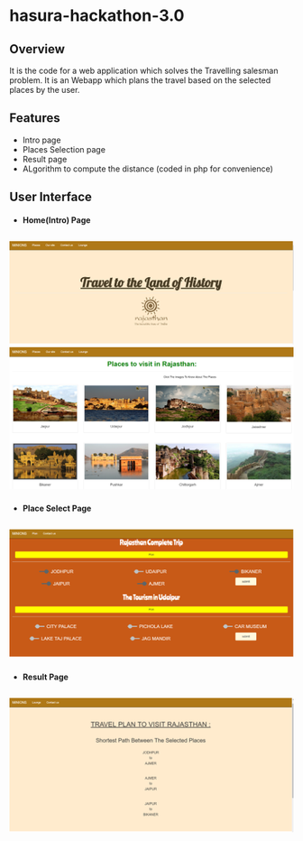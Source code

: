 # hasura-hackathon-3.0

Overview
----------
It is the code for a web application which solves the Travelling salesman problem.
It is an Webapp which plans the travel based on the selected places by the user.

Features
----------
* Intro page 
* Places Selection page
* Result page
* ALgorithm to compute the distance (coded in php for convenience)

User Interface
---------------
* #### Home(Intro) Page

![home](home1.png?raw=true "Optional Title")
![home](home2.png?raw=true "Optional Title")
-----------------------------------------------

* #### Place Select Page

![select](select.png?raw=true "Optional Title")
-----------------------------------------------

* #### Result Page

![result](result.png?raw=true "Optional Title")
-----------------------------------------------



